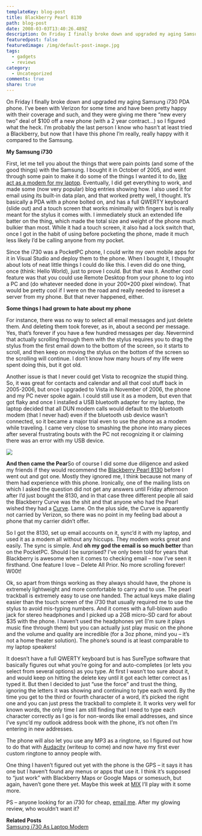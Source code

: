 ```yaml
---
templateKey: blog-post
title: Blackberry Pearl 8130
path: blog-post
date: 2008-03-03T13:40:26.489Z
description: On Friday I finally broke down and upgraded my aging Samsung i730 PDA phone.
featuredpost: false
featuredimage: /img/default-post-image.jpg
tags:
  - gadgets
  - reviews
category:
  - Uncategorized
comments: true
share: true
---
```

<!--StartFragment-->

[](http://blackberry.com/)On Friday I finally broke down and upgraded my aging Samsung i730 PDA phone. I’ve been with Verizon for some time and have been pretty happy with their coverage and such, and they were giving me there “new every two” deal of $100 off a new phone (with a 2 year contract…) so I figured what the heck. I’m probably the last person I know who hasn’t at least tried a Blackberry, but now that I have this phone I’m really, really happy with it compared to the Samsung.

**My Samsung i730**

First, let me tell you about the things that were pain points (and some of the good things) with the Samsung. I bought it in October of 2005, and went through some pain to make it do some of the things I wanted it to do, [like act as a modem for my laptop](http://aspadvice.com/blogs/ssmith/archive/2007/01/29/Samsung-i730-As-Laptop-Modem.aspx). Eventually, I did get everything to work, and made some (now very popular) blog entries showing how. I also used it for email using its built-in data plan, and that worked pretty well, I thought. It’s basically a PDA with a phone bolted on, and has a full QWERTY keyboard (slide out) and a touch screen that works minimally with fingers but is really meant for the stylus it comes with. I immediately stuck an extended life batter on the thing, which made the total size and weight of the phone much bulkier than most. While it had a touch screen, it also had a lock switch that, once I got in the habit of using before pocketing the phone, made it much less likely I’d be calling anyone from my pocket.

Since the i730 was a PocketPC phone, I could write my own mobile apps for it in Visual Studio and deploy them to the phone. When I bought it, I thought about lots of neat little things I could do like this. I even did do one thing, once (think: Hello World), just to prove I could. But that was it. Another cool feature was that you could use Remote Desktop from your phone to log into a PC and (do whatever needed done in your 200×200 pixel window). That would be pretty cool if I were on the road and really needed to iisreset a server from my phone. But that never happened, either.

**Some things I had grown to hate about my phone**

For instance, there was no way to select all email messages and just delete them. And deleting them took forever, as in, about a second per message. Yes, that’s forever if you have a few hundred messages per day. Nevermind that actually scrolling through them with the stylus requires you to drag the stylus from the first email down to the bottom of the screen, so it starts to scroll, and then keep on moving the stylus on the bottom of the screen so the scrolling will continue. I don’t know how many hours of my life were spent doing this, but it got old.

Another issue is that I never could get Vista to recognize the stupid thing. So, it was great for contacts and calendar and all that cool stuff back in 2005-2006, but once I upgraded to Vista in November of 2006, the phone and my PC never spoke again. I could still use it as a modem, but even that got flaky and once I installed a USB bluetooth adapter for my laptop, the laptop decided that all DUN modem calls would default to the bluetooth modem (that I never had) even if the bluetooth usb device wasn’t connected, so it became a major trial even to use the phone as a modem while traveling. I came very close to smashing the phone into many pieces after several frustrating bouts with the PC not recognizing it or claiming there was an error with my USB device.

<!--EndFragment-->

![](/img/blackberry.jpg)

<!--StartFragment-->

**And then came the Pear**So of course I did some due diligence and asked my friends if they would recommend the [Blackberry Pearl 8130](http://na.blackberry.com/eng/devices/device-detail.jsp?navId=H0,C101,P625) before I went out and got one. Mostly they ignored me, I think because not many of them had experience with this phone. Ironically, one of the mailing lists on which I asked the question did not get any answers until Friday afternoon after I’d just bought the 8130, and in that case three different people all said the Blackberry Curve was the shit and that anyone who had the Pearl wished they had a [Curve](http://na.blackberry.com/eng/devices/series-detail.jsp?navId=H0,C221). Lame. On the plus side, the Curve is apparently not carried by Verizon, so there was no point in my feeling bad about a phone that my carrier didn’t offer.

So I got the 8130, set up email accounts on it, sync’d it with my laptop, and used it as a modem all without any hiccups. They modem works great and easily. The sync is simple. And **oh my god the email is so much better** than on the PocketPC. Should I be surprised? I’ve only been told for years that Blackberry is awesome when it comes to checking email – now I’ve seen it firsthand. One feature I love – Delete All Prior. No more scrolling forever! W00t!

Ok, so apart from things working as they always should have, the phone is extremely lightweight and more comfortable to carry and to use. The pearl trackball is extremely easy to use one handed. The actual keys make dialing easier than the touch screen of the i730 that usually required me to use the stylus to avoid mis-typing numbers. And it comes with a full-blown audio jack for stereo headphones and I picked up a 2GB micro-SD card for about $35 with the phone. I haven’t used the headphones yet (I’m sure it plays music fine through them) but you can actually just play music on the phone and the volume and quality are incredible (for a 3oz phone, mind you – it’s not a home theater solution). The phone’s sound is at least comparable to my laptop speakers!

It doesn’t have a full QWERTY keyboard but is has SureType software that basically figures out what you’re going for and auto-completes (or lets you select from several options) as you type. At first I wasn’t too sure about it, and would keep on hitting the delete key until it got each letter correct as I typed it. But then I decided to just “use the force” and trust the thing, ignoring the letters it was showing and continuing to type each word. By the time you get to the third or fourth character of a word, it’s picked the right one and you can just press the trackball to complete it. It works very well for known words, the only time I am still finding that I need to type each character correctly as I go is for non-words like email addresses, and since I’ve sync’d my outlook address book with the phone, it’s not often I’m entering in new addresses.

The phone will also let you use any MP3 as a ringtone, so I figured out how to do that with [Audacity](http://audacity.sourceforge.net/) (writeup to come) and now have my first ever custom ringtone to annoy people with.

One thing I haven’t figured out yet with the phone is the GPS – it says it has one but I haven’t found any menus or apps that use it. I think it’s supposed to “just work” with Blackberry Maps or Google Maps or somesuch, but again, haven’t gone there yet. Maybe this week at [MIX](http://visitmix.com/) I’ll play with it some more.

PS – anyone looking for an i730 for cheap, [email me](http://aspadvice.com/blogs/ssmith/contact.aspx). After my glowing review, who wouldn’t want it?

<!--EndFragment-->

<!--StartFragment-->

**Related Posts**\
[Samsung i730 As Laptop Modem](http://aspadvice.com/blogs/ssmith/archive/2007/01/29/Samsung-i730-As-Laptop-Modem.aspx)

<!--EndFragment-->